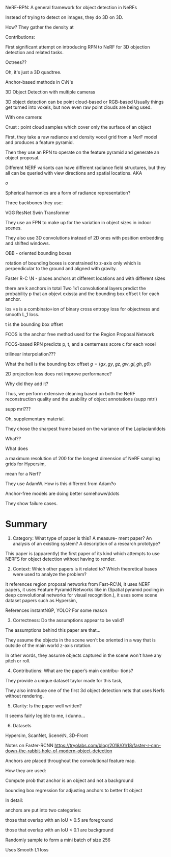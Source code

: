 
NeRF-RPN: A general framework for object detection in NeRFs


Instead of trying to detect on images, they do 3D on 3D.

How? They gather the density at

Contributions:

 First significant attempt on introducing RPN to NeRF
for 3D objection detection and related tasks.


Octrees??

Oh, it's just a 3D quadtree.

Anchor-based methods in C\N's

3D Object Detection with multiple cameras

3D object detection can be point cloud-based or RGB-based
Usually things get turned into voxels, but now even raw point clouds are being used.

With one camera:


Crust : point cloud samples which cover only the surface of an object

First, they take a raw radiance and density vocel grid from a NerF model and produces a feature pyramid.

Then they use an RPN to operate on the feature pyramid and generate an object proposal.

Different NERF variants can have different radiance field structures, but they all can be queried with view directions and spatial locations. AKA

$o$


Spherical harmonics are a form of radiance representation?

Three backbones they use:

VGG
ResNet
Swin Transformer


They use an FPN to make up for the variation in object sizes in indoor scenes.

They also use 3D convolutions instead of 2D ones with position embedding and shifted windows.

OBB - oriented bounding boxes

rotation of bounding boxes is constrained to z-axis only which is perpendicular to the ground and aligned with gravity.


Faster R-C \N - places anchors at different locations and with different sizes


there are k anchors in total
Two 1x1 convolutional layers predict the probability p that an objevt exissta and the bounding box offset t for each anchor.


los =s is a combinato=ion of binary cross entropy loss for objectness and smooth L_1 loss.

t is the bounding box offset

FCOS is the anchor free method used for the Region Proposal Network


FCOS-based RPN predicts p, t, and a centerness score c for each voxel


trilinear interpolation???

What the hell is the bounding box offset 
$g = (gx, gy , gz , gw, gl, gh, gθ )$

2D projection loss does not improve performance?

Why did they add it?




Thus, we perform extensive cleaning
based on both the NeRF reconstruction quality and the
usability of object annotations (supp mtrl)

supp mrl???


Oh, supplementary material.


They chose the sharpest frame based on the variance of the Laplacian\ldots

What??


What does 


a maximum
resolution of 200 for the longest dimension of NeRF
sampling grids for Hypersim,

mean for a Nerf?


They use AdamW. How is this different from Adam?o


Anchor-free models are doing better somehoww\ldots

They show failure cases.

# Summary

1. Category: What type of paper is this? A measure-
ment paper? An analysis of an existing system? A
description of a research prototype?

This paper is (apparently) the first paper of its kind which attempts to use NERFS for object detection without having to render.

2. Context: Which other papers is it related to? Which
theoretical bases were used to analyze the problem?

It references region proposal networks from Fast-RC\N, it uses NERF papers, it uses Feature Pyramid Networks like in (Spatial pyramid pooling in deep convolutional networks for visual recognition.), it uses some scene dataset papers such as Hypersim, 

References instantNGP, YOLO? For some reason

3. Correctness: Do the assumptions appear to be valid?

The assumptions behind this paper are that...

They assume the objects in the scene won't be oriented in a way that is outside of the main world z-axis rotation. 

In other words, they assume objects captured in the scene won't have any pitch or roll.

4. Contributions: What are the paper’s main contribu-
tions?

They provide a unique dataset taylor made for this task, 

They also introduce one of the first 3d object detection nets that uses Nerfs without rendering. 

5. Clarity: Is the paper well written?

It seems fairly legible to me, i dunno...

6. Datasets

Hypersim, ScanNet, Scene\N, 3D-Front



Notes on Faster-RCNN
https://tryolabs.com/blog/2018/01/18/faster-r-cnn-down-the-rabbit-hole-of-modern-object-detection


Anchors are placed throughout the convolutional feature map. 


How they are used:

Compute prob that anchor is an object and not a background

bounding box regression for adjusting anchors to better fit object


In detail:

anchors are put into two categories:

those that overlap with an IoU > 0.5 are foreground

those that overlap with an IoU < 0.1 are background


Randomly sample to form a mini batch of size 256


Uses Smooth L1 loss 






